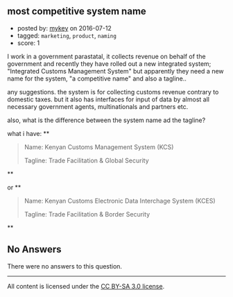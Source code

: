 ## most competitive system name

- posted by: [mykey](https://stackexchange.com/users/537305/mykey) on 2016-07-12
- tagged: `marketing`, `product`, `naming`
- score: 1

<p>I work in a government parastatal, it collects revenue on behalf of the government and recently they have rolled out a new integrated system; "Integrated Customs Management System" but apparently they need a new name for the system, "a competitive name"  and also a tagline..</p>

<p>any suggestions.
the system is for collecting customs revenue contrary to domestic taxes.
but it also has interfaces for input of data by almost all necessary government agents, multinationals and partners etc.</p>

<p>also, what is the difference between the system name ad the tagline?</p>

<p>what i have:
**</p>

<blockquote>
  <p>Name:    Kenyan Customs Management System (KCS)</p>
  
  <p>Tagline: Trade Facilitation &amp; Global Security</p>
</blockquote>

<p>**</p>

<p>or 
**</p>

<blockquote>
  <p>Name: Kenyan Customs Electronic Data Interchage System (KCES)</p>
  
  <p>Tagline: Trade Facilitation &amp; Border Security</p>
</blockquote>

<p>**</p>


## No Answers

There were no answers to this question.


---

All content is licensed under the [CC BY-SA 3.0 license](https://creativecommons.org/licenses/by-sa/3.0/).
